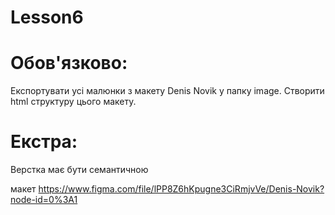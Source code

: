 # Lesson6

# Обов'язково:

Експортувати усі малюнки з макету Denis Novik у папку image.
Створити html структуру цього макету.

# Екстра:

Верстка має бути семантичною


макет https://www.figma.com/file/lPP8Z6hKpugne3CiRmjvVe/Denis-Novik?node-id=0%3A1